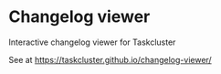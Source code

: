 # Changelog viewer
Interactive changelog viewer for Taskcluster

See at <https://taskcluster.github.io/changelog-viewer/>
